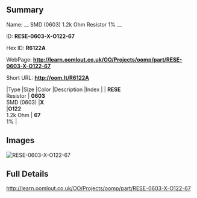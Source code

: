 

## Summary
 
Name: __ SMD (0603) 1.2k Ohm Resistor 1% __

ID: __RESE-0603-X-O122-67__

Hex ID: __R6122A__

WebPage: __http://learn.oomlout.co.uk/OO/Projects/oomp/part/RESE-0603-X-O122-67__

Short URL: __http://oom.lt/R6122A__


|Type   |Size   |Color   |Description   |Index   |
| __RESE__ <br>Resistor  | __0603__<br>SMD (0603)   |__X__<br>    |__O122__<br>1.2k Ohm    | __67__<br> 1% |


## Images
![RESE-0603-X-O122-67](http://oomlout.com/oomp-gen/parts/RESE-0603-X-O122-67/RESE-0603-X-O122-67_420.jpg)

## Full Details

 http://learn.oomlout.co.uk/OO/Projects/oomp/part/RESE-0603-X-O122-67

